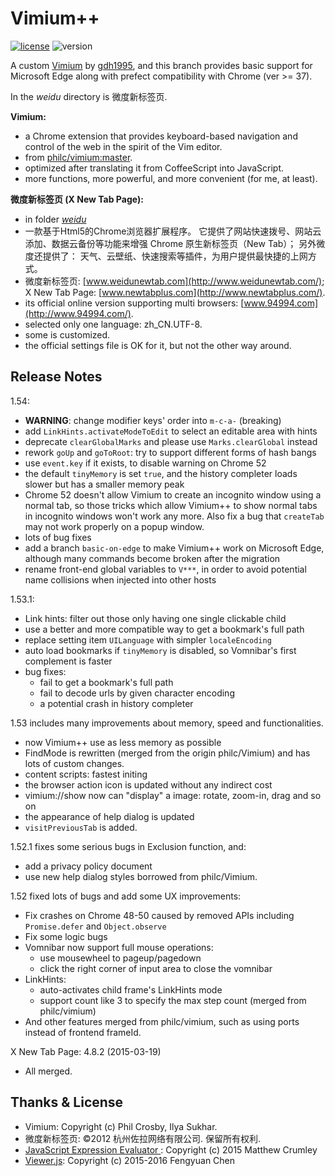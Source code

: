 Vimium++
========
[![license](https://img.shields.io/badge/license-MIT-blue.svg)](MIT-LICENSE.txt)
![version](https://img.shields.io/badge/release-1.54-orange.svg)

A custom [Vimium](https://github.com/philc/vimium)
  by [gdh1995](https://github.com/gdh1995),
  and this branch provides basic support for Microsoft Edge
  along with prefect compatibility with Chrome (ver >= 37).

In the *weidu* directory is 微度新标签页.

__Vimium:__

* a Chrome extension that provides keyboard-based navigation and control
    of the web in the spirit of the Vim editor.
* from [philc/vimium:master](https://github.com/philc/vimium).
* optimized after translating it from CoffeeScript into JavaScript.
* more functions, more powerful, and more convenient (for me, at least).

__微度新标签页 (X New Tab Page):__

* in folder [*weidu*](https://github.com/gdh1995/vimium-plus/tree/master/weidu)
* 一款基于Html5的Chrome浏览器扩展程序。
  它提供了网站快速拨号、网站云添加、数据云备份等功能来增强 Chrome
    原生新标签页（New Tab）；
  另外微度还提供了：
    天气、云壁纸、快速搜索等插件，为用户提供最快捷的上网方式。
* 微度新标签页: [www.weidunewtab.com](http://www.weidunewtab.com/);
    X New Tab Page: [www.newtabplus.com](http://www.newtabplus.com/).
* its official online version supporting multi browsers:
    [www.94994.com](http://www.94994.com/).
* selected only one language: zh_CN.UTF-8.
* some is customized.
* the official settings file is OK for it, but not the other way around.

Release Notes
-------------

1.54:
* **WARNING**: change modifier keys' order into `m-c-a-` (breaking)
* add `LinkHints.activateModeToEdit` to select an editable area with hints
* deprecate `clearGlobalMarks` and please use `Marks.clearGlobal` instead
* rework `goUp` and `goToRoot`: try to support different forms of hash bangs
* use `event.key` if it exists, to disable warning on Chrome 52
* the default `tinyMemory` is set `true`,
  and the history completer loads slower but has a smaller memory peak
* Chrome 52 doesn't allow Vimium to create an incognito window
    using a normal tab,
  so those tricks which allow Vimium++ to show normal tabs in incognito windows
    won't work any more.
  Also fix a bug that `createTab` may not work properly on a popup window.
* lots of bug fixes
* add a branch `basic-on-edge` to make Vimium++ work on Microsoft Edge,
    although many commands become broken after the migration
* rename front-end global variables to `V***`,
  in order to avoid potential name collisions when injected into other hosts

1.53.1:

* Link hints: filter out those only having one single clickable child
* use a better and more compatible way to get a bookmark's full path
* replace setting item `UILanguage` with simpler `localeEncoding`
* auto load bookmarks if `tinyMemory` is disabled, so Vomnibar's first complement is faster
* bug fixes:
  * fail to get a bookmark's full path
  * fail to decode urls by given character encoding
  * a potential crash in history completer

1.53 includes many improvements about memory, speed and functionalities.

* now Vimium++ use as less memory as possible
* FindMode is rewritten (merged from the origin philc/Vimium) and has lots of custom changes.
* content scripts: fastest initing
* the browser action icon is updated without any indirect cost
* vimium://show now can "display" a image: rotate, zoom-in, drag and so on
* the appearance of help dialog is updated
* `visitPreviousTab` is added.

1.52.1 fixes some serious bugs in Exclusion function, and:

* add a privacy policy document
* use new help dialog styles borrowed from philc/Vimium.

1.52 fixed lots of bugs and add some UX improvements:

* Fix crashes on Chrome 48-50 caused by removed APIs including `Promise.defer` and `Object.observe`
* Fix some logic bugs
* Vomnibar now support full mouse operations:
  * use mousewheel to pageup/pagedown
  * click the right corner of input area to close the vomnibar
* LinkHints:
  * auto-activates child frame's LinkHints mode
  * support count like 3 to specify the max step count (merged from philc/vimium)
* And other features merged from philc/vimium, such as using ports instead of frontend frameId.

X New Tab Page: 4.8.2 (2015-03-19)

* All merged.

Thanks & License
-------
* Vimium: Copyright (c) Phil Crosby, Ilya Sukhar.
* 微度新标签页: ©2012 杭州佐拉网络有限公司. 保留所有权利.
* [JavaScript Expression Evaluator
    ](https://github.com/silentmatt/js-expression-eval):
    Copyright (c) 2015 Matthew Crumley
* [Viewer.js](https://github.com/fengyuanchen/viewerjs):
    Copyright (c) 2015-2016 Fengyuan Chen
